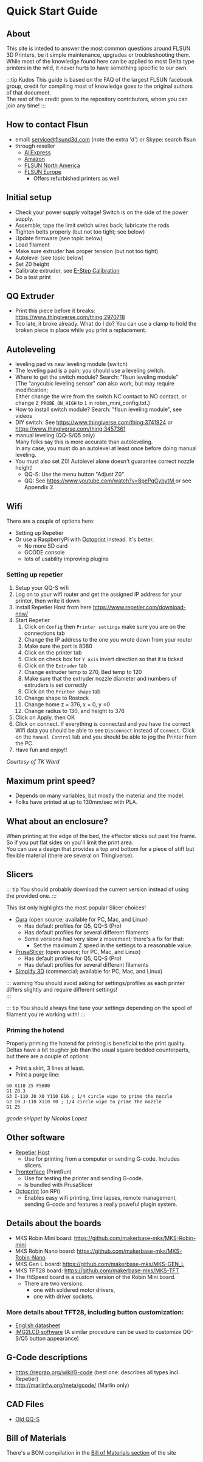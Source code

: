 # Quick Start Guide

## About

This site is inteded to answer the most common questions around FLSUN 3D Printers, be it simple maintenance, upgrades or troubleshooting them. While most of the knowledge found here can be applied to most Delta type printers in the wild, it never hurts to have something specific to our own.

:::tip Kudos
This guide is based on the FAQ of the largest FLSUN facebook group, credit for compiling most of knowledge goes to the original authors of that document.  
The rest of the credit goes to the repository contributors, whom you can join any time!
:::

## How to contact Flsun

- email: <service@flsund3d.com> (note the extra 'd') or Skype: search flsun
- through reseller
  - [AliExpress](https://flsund3d.aliexpress.com/store/feedback-score/431393.html)
  - [Amazon](https://www.amazon.com/sp?marketplaceID=ATVPDKIKX0DER&seller=A8DKO6HP8H5CQ)
  - [FLSUN North America](https://flsunnorthamerica.com/)
  - [FLSUN Europe](https://flsun.eu/)
    - Offers refurbished printers as well

## Initial setup

- Check your power supply voltage! Switch is on the side of the power supply.
- Assemble; tape the limit switch wires back; lubricate the rods
- Tighten belts properly (but not too tight; see below)
- Update firmware (see topic below)
- Load filament
- Make sure extruder has proper tension (but not too tight)
- Autolevel (see topic below)
- Set Z0 height
- Calibrate extruder, see [E-Step Calibration](/guide/calibration.md#e-step-calibration)
- Do a test print

## QQ Extruder

- Print this piece before it breaks: <https://www.thingiverse.com/thing:2970718>
- Too late, it broke already. What do I do?
  You can use a clamp to hold the broken piece in place while you print a
  replacement.

## Autoleveling

- leveling pad vs new leveling module (switch)
- The leveling pad is a pain; you should use a leveling switch.
- Where to get the switch module? Search: "flsun leveling module"  
  (The "anycubic leveling sensor" can also work, but may require modification;  
  Either change the wire from the switch NC contact to NO contact, or change `Z_PROBE_ON_HIGH` to `1` in robin_mini_config.txt.)
- How to install switch module? Search: "flsun leveling module", see videos
- DIY switch: See <https://www.thingiverse.com/thing:3741924> or
  <https://www.thingiverse.com/thing:3457361>
- manual leveling (QQ-S/Q5 only)  
  Many folks say this is more accurate than autoleveling.  
  In any case, you must do an autolevel at least once before doing manual leveling.
- You must also set Z0! Autolevel alone doesn't guarantee correct nozzle height!
  - QQ-S: Use the menu button "Adjust Z0"
  - QQ: See [https://www.youtube.com/watch?v=8pePqGybytM ](https://www.youtube.com/watch?v=8pePqGybytM)or see Appendix 2.

## Wifi

There are a couple of options here:

- Setting up Repetier
- Or use a RaspberryPi with [Octoprint](https://octoprint.org/) instead. It's better.
  - No more SD card
  - GCODE console
  - lots of usability improving plugins

### Setting up repetier

1.  Setup your QQ-S wifi
2.  Log on to your wifi router and get the assigned IP address for your printer, then write it down
3.  install Repetier Host from here https://www.repetier.com/download-now/
4.  Start Repetier
    1. Click on `Config` then `Printer settings` make sure you are on the connections tab
    2. Change the IP address to the one you wrote down from your router
    3. Make sure the port is 8080
    4. Click on the printer tab
    5. Click on check box for `Y axis` invert direction so that it is ticked
    6. Click on the `Extruder` tab
    7. Change extruder temp to 270, Bed temp to 120
    8. Make sure that the extruder nozzle diameter and numbers of extruders is set correctly
    9. Click on the `Printer shape` tab
    10. Change shape to Rostock
    11. Change home z = 376, x = 0, y =0
    12. Change radius to 130, and height to 376
5.  Click on Apply, then OK
6.  Click on connect.
    If everything is connected and you have the correct Wifi data you should be able to see `Disconnect` instead of `Connect`.
    Click on the `Manual Control` tab and you should be able to jog the Printer from the PC.
7.  Have fun and enjoy!!

_Courtesy of TK Ward_

## Maximum print speed?

- Depends on many variables, but mostly the material and the model.
- Folks have printed at up to 130mm/sec with PLA.

## What about an enclosure?

When printing at the edge of the bed, the effector sticks out past the frame.  
So if you put flat sides on you'll limit the print area.  
You can use a design that provides a top and bottom for a piece of stiff but flexible material (there are several on Thingiverse).

## Slicers

::: tip
You should probably download the current version instead of using the provided one.
:::

This list only highlights the most popular Slicer choices!

- [Cura](https://ultimaker.com/software/ultimaker-cura) (open source; available for PC, Mac, and Linux)
  - Has default profiles for Q5, QQ-S (Pro)
  - Has default profiles for several different filaments
  - Some versions had very slow z movement; there's a fix for that:
    - Set the maximum Z speed in the settings to a reasonable value.
- [PrusaSlicer](https://www.prusa3d.com/prusaslicer/) (open source; for PC, Mac, and Linux)
  - Has default profiles for Q5, QQ-S (Pro)
  - Has default profiles for several different filaments
- [Simplify 3D](https://www.simplify3d.com) (commercial; available for PC, Mac, and Linux)

::: warning
You should avoid asking for settings/profiles as each printer differs slightly and require different settings!  
:::

::: tip
You should always fine tune your settings depending on the spool of filament you're working with!
:::

### Priming the hotend

Properly priming the hotend for printing is beneficial to the print quality. Deltas have a bit tougher job than the usual square bedded counterparts, but there are a couple of options:

 - Print a skirt, 3 lines at least.
 - Print a purge line:  
 ```gcode
G0 X110 Z5 F5000
G1 Z0.3
G3 I-110 J0 X0 Y110 E16 ; 1/4 circle wipe to prime the nozzle
G2 I0 J-110 X110 Y0 ; 1/4 circle wipe to prime the nozzle
G1 Z5
 ```

*gcode snippet by Nicolas Lopez*

## Other software

- [Repetier Host](https://www.repetier.com/download-now/)
  - Use for printing from a computer or sending G-code. Includes slicers.
- [Pronterface](http://www.pronterface.com/#download) (PrintRun)
  - Use for testing the printer and sending G-code.
  - Is bundled with PrusaSlicer
- [Octoprint](https://octoprint.org/) (on RPi)
  - Enables easy wifi printing, time lapses, remote management, sending G-code and features a really poweful plugin system. 

## Details about the boards

- MKS Robin Mini board: <https://github.com/makerbase-mks/MKS-Robin-mini>
- MKS Robin Nano board: <https://github.com/makerbase-mks/MKS-Robin-Nano>
- MKS Gen L board: <https://github.com/makerbase-mks/MKS-GEN_L>
- MKS TFT28 board: <https://github.com/makerbase-mks/MKS-TFT>
- The HiSpeed board is a custom version of the Robin Mini board.
  - There are two versions:
    - one with soldered motor drivers,
    - one with driver sockets.

### More details about TFT28, including button customization:

- [English datasheet](https://github.com/makerbase-mks/Datasheet/blob/master/English%20datasheet/MKS%20TFT28%2032%20DataSheet.pdf)
- [IMG2LCD software](https://github.com/makerbase-mks/Software/tree/master/Image2LCD)
  (A similar procedure can be used to customize QQ-S/Q5 button appearance)

## G-Code descriptions

- <https://reprap.org/wiki/G-code> (best one: describes all types incl. Repetier)
- <http://marlinfw.org/meta/gcode/> (Marlin only)

## CAD Files

- [Old QQ-S](https://grabcad.com/library/modded-flsun-qq-s-1)

## Bill of Materials

There's a BOM compilation in the [Bill of Materials section](/bom/) of the site
